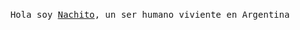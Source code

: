 <p align="center">
  <br>
  <samp>Hola soy <a href="https://github.com/asolden22">Nachito</a>, un ser humano viviente en Argentina</samp>
  <br>
  <img src="https://cdn.discordapp.com/attachments/860264403135365170/862121860955111464/335-3358368_yuri-doki-doki-literature-club-sprites-hd-png.png" alt="" srcset="">
</p>

